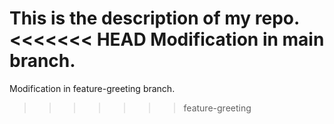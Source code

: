 This is the description of my repo.
<<<<<<< HEAD
Modification in main branch.
=======
Modification in feature-greeting branch.
>>>>>>> feature-greeting
